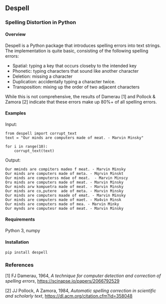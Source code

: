 ## Despell
### Spelling Distortion in Python

#### Overview

Despell is a Python package that introduces spelling errors into text strings. The implementation is quite basic, consisting of the following spelling errors:

  * Spatial: typing a key that occurs closeby to the intended key
  * Phonetic: typing characters that sound like another character
  * Deletion: missing a character
  * Duplication: accidentally typing a character twice.
  * Transposition: mixing up the order of two adjacent characters

While this is not comprehensive, the results of Damerau [1] and Pollock & Zamora [2] indicate that these errors make up 80%+ of all spelling errors.

#### Examples

Input:

    from despell import corrupt_text
    text = "Our minds are computers made of meat. - Marvin Minsky"
    
    for i in range(10):
        corrupt_text(text)
    
Output:
    
    Our mminds are compiters madeo f meat. - Marvin Minsky
    Our minds are computers made of meta. - Mqrvin Minskt
    Our minds are computerss mdae of meat.  - Marvin Minscy
    Oru minds are computers made of meat. - Marvin Minsky
    Our minds arw kompuetra made of meat. - Marvin Minsky
    Our minds are co,putere  ade of meta. - Marvin Minsky
    Our minds are computers maade of emat. - Marvin Minsky
    Our minds are computers made of maet. - Ma4vin Minsk
    Our minds are computers made of mea. - Marvin Minky
    Our mynds are computesr made of meat. - Marvin Minsky

#### Requirements
Python 3, numpy

#### Installation
    pip install despell

### References
[1] FJ Damerau, 1964, <i>A technique for computer detection and correction of spelling errors</i>, https://scinapse.io/papers/2066792529

[2] JJ Pollock, A Zamora, 1984, <i>Automatic spelling correction in scientific and scholarly text</i>, https://dl.acm.org/citation.cfm?id=358048
